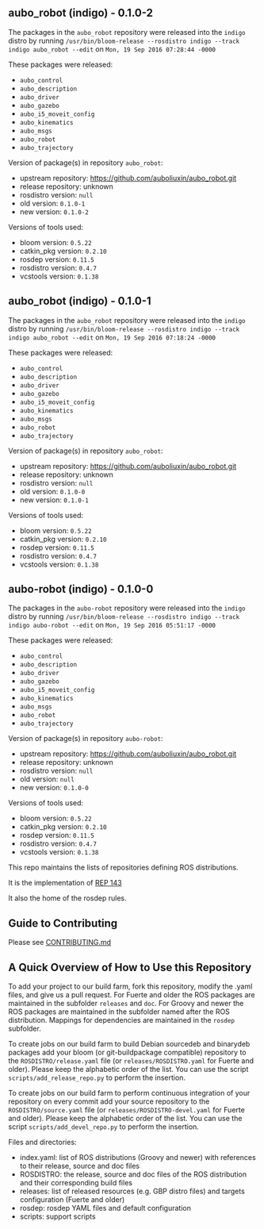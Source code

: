 ## aubo_robot (indigo) - 0.1.0-2

The packages in the `aubo_robot` repository were released into the `indigo` distro by running `/usr/bin/bloom-release --rosdistro indigo --track indigo aubo_robot --edit` on `Mon, 19 Sep 2016 07:28:44 -0000`

These packages were released:
- `aubo_control`
- `aubo_description`
- `aubo_driver`
- `aubo_gazebo`
- `aubo_i5_moveit_config`
- `aubo_kinematics`
- `aubo_msgs`
- `aubo_robot`
- `aubo_trajectory`

Version of package(s) in repository `aubo_robot`:

- upstream repository: https://github.com/auboliuxin/aubo_robot.git
- release repository: unknown
- rosdistro version: `null`
- old version: `0.1.0-1`
- new version: `0.1.0-2`

Versions of tools used:

- bloom version: `0.5.22`
- catkin_pkg version: `0.2.10`
- rosdep version: `0.11.5`
- rosdistro version: `0.4.7`
- vcstools version: `0.1.38`


## aubo_robot (indigo) - 0.1.0-1

The packages in the `aubo_robot` repository were released into the `indigo` distro by running `/usr/bin/bloom-release --rosdistro indigo --track indigo aubo_robot --edit` on `Mon, 19 Sep 2016 07:18:24 -0000`

These packages were released:
- `aubo_control`
- `aubo_description`
- `aubo_driver`
- `aubo_gazebo`
- `aubo_i5_moveit_config`
- `aubo_kinematics`
- `aubo_msgs`
- `aubo_robot`
- `aubo_trajectory`

Version of package(s) in repository `aubo_robot`:

- upstream repository: https://github.com/auboliuxin/aubo_robot.git
- release repository: unknown
- rosdistro version: `null`
- old version: `0.1.0-0`
- new version: `0.1.0-1`

Versions of tools used:

- bloom version: `0.5.22`
- catkin_pkg version: `0.2.10`
- rosdep version: `0.11.5`
- rosdistro version: `0.4.7`
- vcstools version: `0.1.38`


## aubo-robot (indigo) - 0.1.0-0

The packages in the `aubo-robot` repository were released into the `indigo` distro by running `/usr/bin/bloom-release --rosdistro indigo --track indigo aubo-robot --edit` on `Mon, 19 Sep 2016 05:51:17 -0000`

These packages were released:
- `aubo_control`
- `aubo_description`
- `aubo_driver`
- `aubo_gazebo`
- `aubo_i5_moveit_config`
- `aubo_kinematics`
- `aubo_msgs`
- `aubo_robot`
- `aubo_trajectory`

Version of package(s) in repository `aubo-robot`:

- upstream repository: https://github.com/auboliuxin/aubo_robot.git
- release repository: unknown
- rosdistro version: `null`
- old version: `null`
- new version: `0.1.0-0`

Versions of tools used:

- bloom version: `0.5.22`
- catkin_pkg version: `0.2.10`
- rosdep version: `0.11.5`
- rosdistro version: `0.4.7`
- vcstools version: `0.1.38`


This repo maintains the lists of repositories defining ROS distributions.

It is the implementation of [REP 143](http://ros.org/reps/rep-0143.html)

It also the home of the rosdep rules.

Guide to Contributing
---------------------

Please see [CONTRIBUTING.md](CONTRIBUTING.md)

A Quick Overview of How to Use this Repository
----------------------------------------------

To add your project to our build farm, fork this repository, modify the .yaml files, and give us a pull request.
For Fuerte and older the ROS packages are maintained in the subfolder ``releases`` and ``doc``.
For Groovy and newer the ROS packages are maintained in the subfolder named after the ROS distribution.
Mappings for dependencies are maintained in the ``rosdep`` subfolder.

To create jobs on our build farm to build Debian sourcedeb and binarydeb packages add your bloom (or git-buildpackage compatible) repository to the ``ROSDISTRO/release.yaml`` file (or ``releases/ROSDISTRO.yaml`` for Fuerte and older).
Please keep the alphabetic order of the list.
You can use the script ``scripts/add_release_repo.py`` to perform the insertion.

To create jobs on our build farm to perform continuous integration of your repository on every commit add your source repository to the ``ROSDISTRO/source.yaml`` file (or ``releases/ROSDISTRO-devel.yaml`` for Fuerte and older).
Please keep the alphabetic order of the list.
You can use the script ``scripts/add_devel_repo.py`` to perform the insertion.

Files and directories:

 - index.yaml: list of ROS distributions (Groovy and newer) with references to their release, source and doc files
 - ROSDISTRO: the release, source and doc files of the ROS distribution and their corresponding build files
 - releases: list of released resources (e.g. GBP distro files) and targets configuration (Fuerte and older)
 - rosdep: rosdep YAML files and default configuration
 - scripts: support scripts

